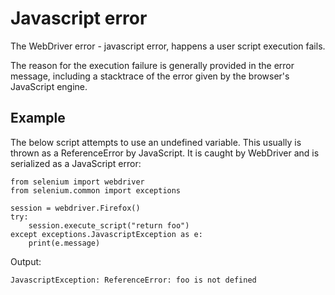 # Javascript error

The WebDriver error - javascript error, happens a user script execution fails.

The reason for the execution failure is generally provided in the error message, including a stacktrace of the error given by the browser's JavaScript engine.

## Example

The below script attempts to use an undefined variable. This usually is thrown as a ReferenceError by JavaScript. It is caught by WebDriver and is serialized as a JavaScript error:

```
from selenium import webdriver
from selenium.common import exceptions

session = webdriver.Firefox()
try:
    session.execute_script("return foo")
except exceptions.JavascriptException as e:
    print(e.message)
```

Output:
	
	JavascriptException: ReferenceError: foo is not defined

